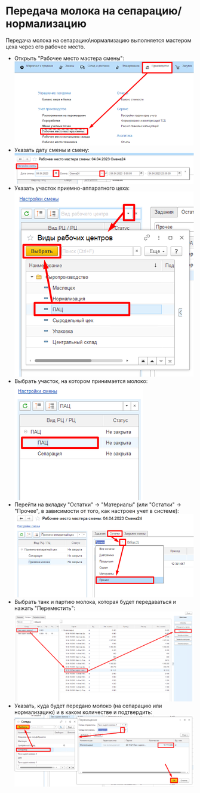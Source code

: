 # Передача молока на сепарацию/нормализацию


Передача молока на сепарацию\\нормализацию выполняется мастером цеха
через его рабочее место.


-   Открыть "Рабочее место мастера смены":  
![](TransferMilkToSeparation.assets/1.png)  
-   Указать дату смены и смену:  
![](TransferMilkToSeparation.assets/2.png)  
-   Указать участок приемно-аппаратного цеха:  
![](TransferMilkToSeparation.assets/3.png)  
-   Выбрать участок, на котором принимается молоко:  
![](TransferMilkToSeparation.assets/4.png)  
-   Перейти на вкладку "Остатки" -\> "Материалы" (или "Остатки" -\>
    "Прочее", в зависимости от того, как настроен учет в системе):  
![](TransferMilkToSeparation.assets/5.png)  
-   Выбрать танк и партию молока, которая будет передаваться и нажать
    "Переместить":  
![](TransferMilkToSeparation.assets/6.png)  
-   Указать, куда будет передано молоко (на сепарацию или нормализацию)
    и в каком количестве и подтвердить:  
![](TransferMilkToSeparation.assets/7.png)
